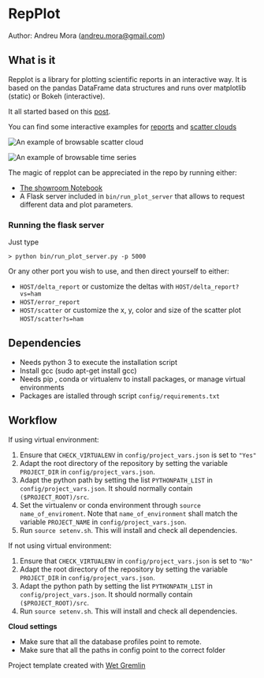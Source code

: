 # RepPlot

Author: Andreu Mora (andreu.mora@gmail.com)

## What is it

Repplot is a library for plotting scientific reports in an interactive way. It is based on the pandas DataFrame data 
structures and runs over matplotlib (static) or Bokeh (interactive).

It all started based on this [post](http://www.hoberlab.com/2017/11/16/visualizing-things-with-bokeh/).

You can find some interactive examples for [reports](http://www.hoberlab.com/wp-content/uploads/2017/11/random.html) and [scatter clouds](http://www.hoberlab.com/wp-content/uploads/2017/11/cluster.html)

![An example of browsable scatter cloud](http://www.hoberlab.com/wp-content/uploads/2017/11/bokeh_plot.png)

![An example of browsable time series](http://www.hoberlab.com/wp-content/uploads/2017/11/bokeh_plot-1.png)

The magic of repplot can be appreciated in the repo by running either:

* [The showroom Notebook](https://github.com/drublackberry/repplot/blob/master/notebook/showroom.ipynb)
* A Flask server included in `bin/run_plot_server` that allows to request different data and plot parameters.


### Running the flask server

Just type 

`> python bin/run_plot_server.py -p 5000`

Or any other port you wish to use, and then direct yourself to either:

* `HOST/delta_report` or customize the deltas with `HOST/delta_report?vs=ham`
* `HOST/error_report`
* `HOST/scatter` or customize the x, y, color and size of the scatter plot `HOST/scatter?s=ham`



## Dependencies

* Needs python 3 to execute the installation script
* Install gcc (sudo apt-get install gcc)
* Needs pip , conda or virtualenv to install packages, or manage virtual environments
* Packages are istalled through script `config/requirements.txt`

## Workflow

If using virtual environment:

1. Ensure that `CHECK_VIRTUALENV` in `config/project_vars.json` is set to `"Yes"`
2. Adapt the root directory of the repository by setting the variable `PROJECT_DIR` in `config/project_vars.json`. 
3. Adapt the python path by setting the list `PYTHONPATH_LIST` in `config/project_vars.json`. It should normally contain `($PROJECT_ROOT)/src`.
4. Set the virtualenv or conda environment through `source name_of_enviroment`. Note that `name_of_environment` shall match the variable `PROJECT_NAME` in `config/project_vars.json`.
5. Run `source setenv.sh`. This will install and check all dependencies.

If not using virtual environment:

1. Ensure that `CHECK_VIRTUALENV` in `config/project_vars.json` is set to `"No"`
2. Adapt the root directory of the repository by setting the variable `PROJECT_DIR` in `config/project_vars.json`. 
3. Adapt the python path by setting the list `PYTHONPATH_LIST` in `config/project_vars.json`. It should normally contain `($PROJECT_ROOT)/src`.
4. Run `source setenv.sh`. This will install and check all dependencies.

**Cloud settings**

- Make sure that all the database profiles point to remote.
- Make sure that all the paths in config point to the correct folder

Project template created with [Wet Gremlin](https://github.com/drublackberry/wet-gremlin)
